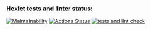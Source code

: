 ### Hexlet tests and linter status:
[![Maintainability](https://api.codeclimate.com/v1/badges/d15b73daf14789279449/maintainability)](https://codeclimate.com/github/zil130/frontend-project-lvl2/maintainability) [![Actions Status](https://github.com/zil130/frontend-project-lvl2/workflows/hexlet-check/badge.svg)](https://github.com/zil130/frontend-project-lvl2/actions) [![tests and lint check](https://github.com/zil130/frontend-project-lvl2/actions/workflows/tests-lint.yml/badge.svg)](https://github.com/zil130/frontend-project-lvl2/actions/workflows/tests-lint.yml)